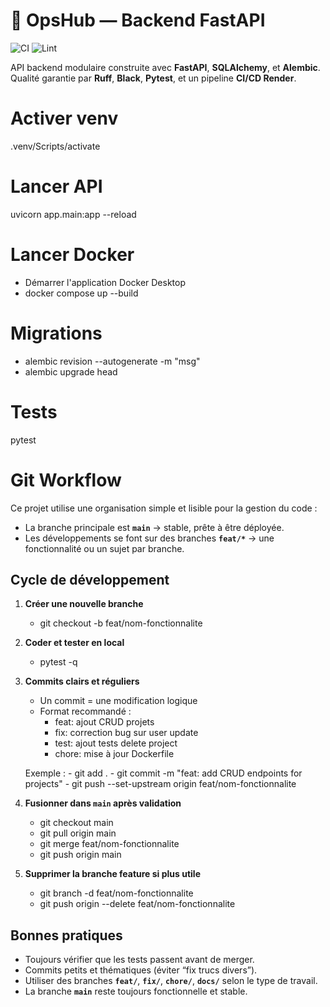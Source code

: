 # 🧰 OpsHub — Backend FastAPI

![CI](https://github.com/Grimol/OpsHub/actions/workflows/ci.yml/badge.svg?branch=main)
![Lint](https://img.shields.io/badge/Lint-Ruff%20%26%20Black-1E90FF?logo=python&logoColor=white)

API backend modulaire construite avec **FastAPI**, **SQLAlchemy**, et **Alembic**.  
Qualité garantie par **Ruff**, **Black**, **Pytest**, et un pipeline **CI/CD Render**.

# Activer venv
.venv/Scripts/activate

# Lancer API
uvicorn app.main:app --reload

# Lancer Docker
- Démarrer l'application Docker Desktop
- docker compose up --build

# Migrations
- alembic revision --autogenerate -m "msg"
- alembic upgrade head

# Tests
pytest

# Git Workflow
Ce projet utilise une organisation simple et lisible pour la gestion du code :
- La branche principale est **`main`** → stable, prête à être déployée.
- Les développements se font sur des branches **`feat/*`** → une fonctionnalité ou un sujet par branche.

## Cycle de développement

1. **Créer une nouvelle branche**
    - git checkout -b feat/nom-fonctionnalite

2. **Coder et tester en local**
    - pytest -q

3. **Commits clairs et réguliers**
    - Un commit = une modification logique
    - Format recommandé :
        - feat: ajout CRUD projets
        - fix: correction bug sur user update
        - test: ajout tests delete project
        - chore: mise à jour Dockerfile
    
    Exemple :
        - git add .
        - git commit -m "feat: add CRUD endpoints for projects"
        - git push --set-upstream origin feat/nom-fonctionnalite

4. **Fusionner dans **`main`** après validation**
    - git checkout main
    - git pull origin main
    - git merge feat/nom-fonctionnalite
    - git push origin main

5. **Supprimer la branche feature si plus utile**
    - git branch -d feat/nom-fonctionnalite
    - git push origin --delete feat/nom-fonctionnalite

## **Bonnes pratiques**
- Toujours vérifier que les tests passent avant de merger.
- Commits petits et thématiques (éviter “fix trucs divers”).
- Utiliser des branches **`feat/`**, **`fix/`**, **`chore/`**, **`docs/`** selon le type de travail.
- La branche **`main`** reste toujours fonctionnelle et stable.
